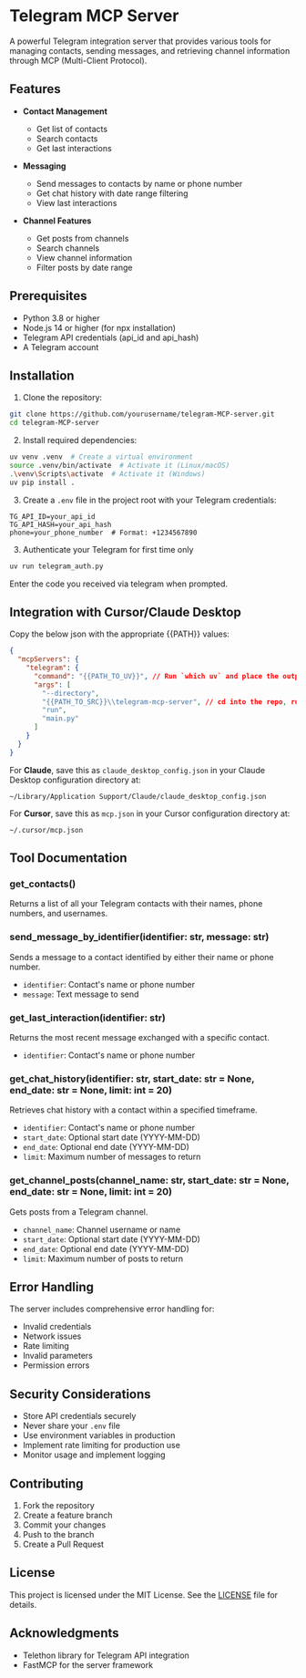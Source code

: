 # Telegram MCP Server

A powerful Telegram integration server that provides various tools for managing contacts, sending messages, and retrieving channel information through MCP (Multi-Client Protocol).

## Features

- **Contact Management**

  - Get list of contacts
  - Search contacts
  - Get last interactions

- **Messaging**

  - Send messages to contacts by name or phone number
  - Get chat history with date range filtering
  - View last interactions

- **Channel Features**
  - Get posts from channels
  - Search channels
  - View channel information
  - Filter posts by date range

## Prerequisites

- Python 3.8 or higher
- Node.js 14 or higher (for npx installation)
- Telegram API credentials (api_id and api_hash)
- A Telegram account

## Installation

1. Clone the repository:

```bash
git clone https://github.com/yourusername/telegram-MCP-server.git
cd telegram-MCP-server
```

2. Install required dependencies:

```bash
uv venv .venv  # Create a virtual environment
source .venv/bin/activate  # Activate it (Linux/macOS)
.\venv\Scripts\activate  # Activate it (Windows)
uv pip install .

```

3. Create a `.env` file in the project root with your Telegram credentials:

```env
TG_API_ID=your_api_id
TG_API_HASH=your_api_hash
phone=your_phone_number  # Format: +1234567890
```
3. Authenticate your Telegram for first time only
```bash
uv run telegram_auth.py 
```
Enter the code you received via telegram when prompted.
## Integration with Cursor/Claude Desktop

Copy the below json with the appropriate {{PATH}} values:

```json
{
  "mcpServers": {
    "telegram": {
      "command": "{{PATH_TO_UV}}", // Run `which uv` and place the output here
      "args": [
        "--directory",
        "{{PATH_TO_SRC}}\\telegram-mcp-server", // cd into the repo, run `pwd` and enter the output here + "/whatsapp-mcp-server"
        "run",
        "main.py"
      ]
    }
  }
}
```

For **Claude**, save this as `claude_desktop_config.json` in your Claude Desktop configuration directory at:

```
~/Library/Application Support/Claude/claude_desktop_config.json
```

For **Cursor**, save this as `mcp.json` in your Cursor configuration directory at:

```
~/.cursor/mcp.json
```

## Tool Documentation

### get_contacts()

Returns a list of all your Telegram contacts with their names, phone numbers, and usernames.

### send_message_by_identifier(identifier: str, message: str)

Sends a message to a contact identified by either their name or phone number.

- `identifier`: Contact's name or phone number
- `message`: Text message to send

### get_last_interaction(identifier: str)

Returns the most recent message exchanged with a specific contact.

- `identifier`: Contact's name or phone number

### get_chat_history(identifier: str, start_date: str = None, end_date: str = None, limit: int = 20)

Retrieves chat history with a contact within a specified timeframe.

- `identifier`: Contact's name or phone number
- `start_date`: Optional start date (YYYY-MM-DD)
- `end_date`: Optional end date (YYYY-MM-DD)
- `limit`: Maximum number of messages to return

### get_channel_posts(channel_name: str, start_date: str = None, end_date: str = None, limit: int = 20)

Gets posts from a Telegram channel.

- `channel_name`: Channel username or name
- `start_date`: Optional start date (YYYY-MM-DD)
- `end_date`: Optional end date (YYYY-MM-DD)
- `limit`: Maximum number of posts to return

## Error Handling

The server includes comprehensive error handling for:

- Invalid credentials
- Network issues
- Rate limiting
- Invalid parameters
- Permission errors

## Security Considerations

- Store API credentials securely
- Never share your `.env` file
- Use environment variables in production
- Implement rate limiting for production use
- Monitor usage and implement logging

## Contributing

1. Fork the repository
2. Create a feature branch
3. Commit your changes
4. Push to the branch
5. Create a Pull Request

## License

This project is licensed under the MIT License. See the [LICENSE](LICENSE) file for details.

## Acknowledgments

- Telethon library for Telegram API integration
- FastMCP for the server framework
